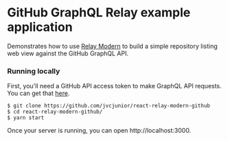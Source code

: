 # GitHub GraphQL Relay example application

Demonstrates how to use [Relay Modern](https://facebook.github.io/relay/docs/relay-modern.html) to build a simple repository listing web view against the GitHub GraphQL API.


### Running locally

First, you'll need a GitHub API access token to make GraphQL API requests. You can get that [here](https://github.com/settings/tokens/new).

```
$ git clone https://github.com/jvcjunior/react-relay-modern-github
$ cd react-relay-modern-github/
$ yarn start
```

Once your server is running, you can open http://localhost:3000.
